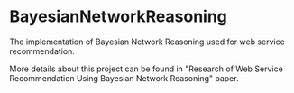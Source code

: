 # BayesianNetworkReasoning
The implementation of Bayesian Network Reasoning used for web service recommendation.

More details about this project can be found in "Research of Web Service Recommendation Using Bayesian Network Reasoning" paper.
